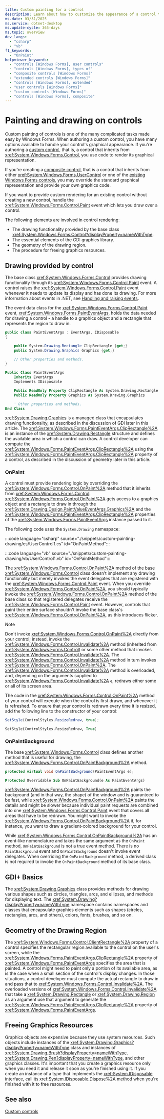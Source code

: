```yaml
---
title: Custom painting for a control
description: Learn about how to customize the appearance of a control through the OnPaint method and Paint event in Windows Forms for .NET.
ms.date: 03/31/2025
ms.service: dotnet-desktop
ms.update-cycle: 365-days
ms.topic: overview
dev_langs:
  - "csharp"
  - "vb"
f1_keywords:
  - "OnPaint"
helpviewer_keywords:
  - "controls [Windows Forms], user controls"
  - "controls [Windows Forms], types of"
  - "composite controls [Windows Forms]"
  - "extended controls [Windows Forms]"
  - "controls [Windows Forms], extended"
  - "user controls [Windows Forms]"
  - "custom controls [Windows Forms]"
  - "controls [Windows Forms], composite"
---
```


# Painting and drawing on controls

Custom painting of controls is one of the many complicated tasks made easy by Windows Forms. When authoring a custom control, you have many options available to handle your control's graphical appearance. If you're authoring a [custom control](../controls-design/overview.md#custom-controls), that is, a control that inherits from <xref:System.Windows.Forms.Control>, you use code to render its graphical representation.

If you're creating a [composite control](../controls-design/usercontrol-overview.md), that is a control that inherits from either <xref:System.Windows.Forms.UserControl> or one of the [existing Windows Forms controls](../controls-design/how-to-extend-existing.md), you may override the standard graphical representation and provide your own graphics code.

If you want to provide custom rendering for an existing control without creating a new control, handle the <xref:System.Windows.Forms.Control.Paint> event which lets you draw over a control.

The following elements are involved in control rendering:

- The drawing functionality provided by the base class <xref:System.Windows.Forms.Control?displayProperty=nameWithType>.
- The essential elements of the GDI graphics library.
- The geometry of the drawing region.
- The procedure for freeing graphics resources.

## Drawing provided by control

The base class <xref:System.Windows.Forms.Control> provides drawing functionality through its <xref:System.Windows.Forms.Control.Paint> event. A control raises the <xref:System.Windows.Forms.Control.Paint> event whenever it needs to update its display and has done its drawing. For more information about events in .NET, see [Handling and raising events](/dotnet/standard/events/index).

The event data class for the <xref:System.Windows.Forms.Control.Paint> event, <xref:System.Windows.Forms.PaintEventArgs>, holds the data needed for drawing a control - a handle to a graphics object and a rectangle that represents the region to draw in.

```csharp
public class PaintEventArgs : EventArgs, IDisposable
{

    public System.Drawing.Rectangle ClipRectangle {get;}
    public System.Drawing.Graphics Graphics {get;}

    // Other properties and methods.
}
```

```vb
Public Class PaintEventArgs
    Inherits EventArgs
    Implements IDisposable

    Public ReadOnly Property ClipRectangle As System.Drawing.Rectangle
    Public ReadOnly Property Graphics As System.Drawing.Graphics

    ' Other properties and methods.
End Class
```

<xref:System.Drawing.Graphics> is a managed class that encapsulates drawing functionality, as described in the discussion of GDI later in this article. The <xref:System.Windows.Forms.PaintEventArgs.ClipRectangle%2A> is an instance of the <xref:System.Drawing.Rectangle> structure and defines the available area in which a control can draw. A control developer can compute the <xref:System.Windows.Forms.PaintEventArgs.ClipRectangle%2A> using the <xref:System.Windows.Forms.PaintEventArgs.ClipRectangle%2A> property of a control, as described in the discussion of geometry later in this article.

### OnPaint

A control must provide rendering logic by overriding the <xref:System.Windows.Forms.Control.OnPaint%2A> method that it inherits from <xref:System.Windows.Forms.Control>. <xref:System.Windows.Forms.Control.OnPaint%2A> gets access to a graphics object and a rectangle to draw in through the <xref:System.Drawing.Design.PaintValueEventArgs.Graphics%2A> and the <xref:System.Windows.Forms.PaintEventArgs.ClipRectangle%2A> properties of the <xref:System.Windows.Forms.PaintEventArgs> instance passed to it.

The following code uses the `System.Drawing` namespace:

:::code language="csharp" source="./snippets/custom-painting-drawing/cs/UserControl1.cs" id="OnPaintMethod":::

:::code language="vb" source="./snippets/custom-painting-drawing/vb/UserControl1.vb" id="OnPaintMethod":::

The <xref:System.Windows.Forms.Control.OnPaint%2A> method of the base <xref:System.Windows.Forms.Control> class doesn't implement any drawing functionality but merely invokes the event delegates that are registered with the <xref:System.Windows.Forms.Control.Paint> event. When you override <xref:System.Windows.Forms.Control.OnPaint%2A>, you should typically invoke the <xref:System.Windows.Forms.Control.OnPaint%2A> method of the base class so that registered delegates receive the <xref:System.Windows.Forms.Control.Paint> event. However, controls that paint their entire surface shouldn't invoke the base class's <xref:System.Windows.Forms.Control.OnPaint%2A>, as this introduces flicker.

> [!NOTE]
> Don't invoke <xref:System.Windows.Forms.Control.OnPaint%2A> directly from your control; instead, invoke the <xref:System.Windows.Forms.Control.Invalidate%2A> method (inherited from <xref:System.Windows.Forms.Control>) or some other method that invokes <xref:System.Windows.Forms.Control.Invalidate%2A>. The <xref:System.Windows.Forms.Control.Invalidate%2A> method in turn invokes <xref:System.Windows.Forms.Control.OnPaint%2A>. The <xref:System.Windows.Forms.Control.Invalidate%2A> method is overloaded, and, depending on the arguments supplied to <xref:System.Windows.Forms.Control.Invalidate%2A> `e`, redraws either some or all of its screen area.

The code in the <xref:System.Windows.Forms.Control.OnPaint%2A> method of your control will execute when the control is first drawn, and whenever it is refreshed. To ensure that your control is redrawn every time it is resized, add the following line to the constructor of your control:

```csharp
SetStyle(ControlStyles.ResizeRedraw, true);
```

```vb
SetStyle(ControlStyles.ResizeRedraw, True)
```

### OnPaintBackground

The base <xref:System.Windows.Forms.Control> class defines another method that is useful for drawing, the <xref:System.Windows.Forms.Control.OnPaintBackground%2A> method.

```csharp
protected virtual void OnPaintBackground(PaintEventArgs e);
```

```vb
Protected Overridable Sub OnPaintBackground(e As PaintEventArgs)
```

<xref:System.Windows.Forms.Control.OnPaintBackground%2A> paints the background (and in that way, the shape) of the window and is guaranteed to be fast, while <xref:System.Windows.Forms.Control.OnPaint%2A> paints the details and might be slower because individual paint requests are combined into one <xref:System.Windows.Forms.Control.Paint> event that covers all areas that have to be redrawn. You might want to invoke the <xref:System.Windows.Forms.Control.OnPaintBackground%2A> if, for instance, you want to draw a gradient-colored background for your control.

While <xref:System.Windows.Forms.Control.OnPaintBackground%2A> has an event-like nomenclature and takes the same argument as the `OnPaint` method, `OnPaintBackground` is not a true event method. There is no `PaintBackground` event and `OnPaintBackground` doesn't invoke event delegates. When overriding the `OnPaintBackground` method, a derived class is not required to invoke the `OnPaintBackground` method of its base class.

## GDI+ Basics

The <xref:System.Drawing.Graphics> class provides methods for drawing various shapes such as circles, triangles, arcs, and ellipses, and methods for displaying text. The <xref:System.Drawing?displayProperty=nameWithType> namespace contains namespaces and classes that encapsulate graphics elements such as shapes (circles, rectangles, arcs, and others), colors, fonts, brushes, and so on.<!-- TODO  For more information about GDI, see [Using Managed Graphics Classes](../advanced/using-managed-graphics-classes.md).-->

## Geometry of the Drawing Region

The <xref:System.Windows.Forms.Control.ClientRectangle%2A> property of a control specifies the rectangular region available to the control on the user's screen, while the <xref:System.Windows.Forms.PaintEventArgs.ClipRectangle%2A> property of <xref:System.Windows.Forms.PaintEventArgs> specifies the area that is painted. A control might need to paint only a portion of its available area, as is the case when a small section of the control's display changes. In those situations, a control developer must compute the actual rectangle to draw in and pass that to <xref:System.Windows.Forms.Control.Invalidate%2A>. The overloaded versions of <xref:System.Windows.Forms.Control.Invalidate%2A> that take a <xref:System.Drawing.Rectangle> or <xref:System.Drawing.Region> as an argument use that argument to generate the <xref:System.Windows.Forms.PaintEventArgs.ClipRectangle%2A> property of <xref:System.Windows.Forms.PaintEventArgs>.

## Freeing Graphics Resources

Graphics objects are expensive because they use system resources. Such objects include instances of the <xref:System.Drawing.Graphics?displayProperty=nameWithType> class and instances of <xref:System.Drawing.Brush?displayProperty=nameWithType>, <xref:System.Drawing.Pen?displayProperty=nameWithType>, and other graphics classes. It's important that you create a graphics resource only when you need it and release it soon as you're finished using it. If you create an instance of a type that implements the <xref:System.IDisposable> interface, call its <xref:System.IDisposable.Dispose%2A> method when you're finished with it to free resources.

## See also

[Custom controls](../controls-design/overview.md)
